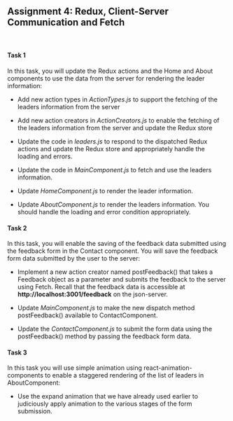 ## Assignment 4: Redux, Client-Server Communication and Fetch

&nbsp;    

#### **Task 1**

In this task, you will update the Redux actions and the Home and About components to use the data from the server for 
rendering the leader information:

* Add new action types in *ActionTypes.js* to support the fetching of the leaders information from the server

* Add new action creators in *ActionCreators.js* to enable the fetching of the leaders information from the server and 
update the Redux store

* Update the code in *leaders.js* to respond to the dispatched Redux actions and update the Redux store and 
appropriately handle the loading and errors.

* Update the code in *MainComponent.js* to fetch and use the leaders information.

* Update *HomeComponent.js* to render the leader information.

* Update *AboutComponent.js* to render the leaders information. You should handle the loading and error condition 
appropriately.

#### **Task 2**

In this task, you will enable the saving of the feedback data submitted using the feedback form in the Contact 
component. You will save the feedback form data submitted by the user to the server:

* Implement a new action creator named postFeedback() that takes a Feedback object as a parameter and submits the 
feedback to the server using Fetch. Recall that the feedback data is accessible at **http://localhost:3001/feedback** 
on the json-server.

* Update *MainComponent.js* to make the new dispatch method postFeedback() available to ContactComponent.

* Update the *ContactComponent.js* to submit the form data using the postFeedback() method by passing the feedback form 
data.

#### **Task 3**

In this task you will use simple animation using react-animation-components to enable a staggered rendering of the list 
of leaders in AboutComponent:

* Use the expand animation that we have already used earlier to judiciously apply animation to the various stages of the 
form submission.